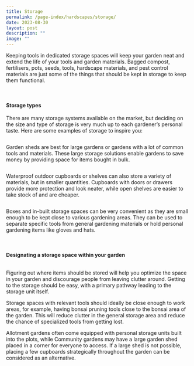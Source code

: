 ```yaml
---
title: Storage
permalink: /page-index/hardscapes/storage/
date: 2023-08-30
layout: post
description: ""
image: ""
---
```

<section>
<p>Keeping tools in dedicated storage spaces will keep your garden neat and extend the life of your tools and garden materials. Bagged compost, fertilisers, pots, seeds, tools, hardscape materials, and pest control materials are just some of the things that should be kept in storage to keep them functional. </p> 
</section>
<br>
<section>
<h4>Storage types</h4>
<p>There are many storage systems available on the market, but deciding on the size and type of storage is very much up to each gardener’s personal taste. Here are some examples of storage to inspire you:</p> 
<img title="" src="">
<p>Garden sheds are best for large gardens or gardens with a lot of common tools and materials. These large storage solutions enable gardens to save money by providing space for items bought in bulk. </p> 
<img title="" src="">
<p>Waterproof outdoor cupboards or shelves can also store a variety of materials, but in smaller quantities. Cupboards with doors or drawers provide more protection and look neater, while open shelves are easier to take stock of and are cheaper.</p>  
<img title="" src="">
<p>Boxes and in-built storage spaces can be very convenient as they are small enough to be kept close to various gardening areas. They can be used to separate specific tools from general gardening materials or hold personal gardening items like gloves and hats.</p>  
</section>
<br>
<section>
<h4>Designating a storage space within your garden</h4>
<img title="" src="">
<p>Figuring out where items should be stored will help you optimize the space in your garden and discourage people from leaving clutter around. Getting to the storage should be easy, with a primary pathway leading to the storage unit itself.</p> 
<p>Storage spaces with relevant tools should ideally be close enough to work areas, for example, having bonsai pruning tools close to the bonsai area of the garden. This will reduce clutter in the general storage area and reduce the chance of specialized tools from getting lost. </p> 
<p>Allotment gardens often come equipped with personal storage units built into the plots, while Community gardens may have a large garden shed placed in a corner for everyone to access. If a large shed is not possible, placing a few cupboards strategically throughout the garden can be considered as an alternative. </p> 
</section>